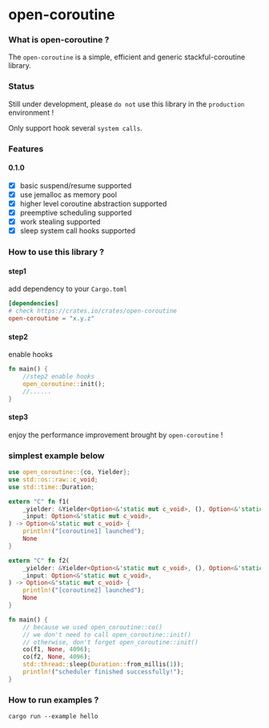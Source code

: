 # open-coroutine

### What is open-coroutine ?
The `open-coroutine` is a simple, efficient and generic stackful-coroutine library.

### Status
Still under development, please `do not` use this library in the `production` environment !

Only support hook several `system calls`.

### Features
#### 0.1.0
- [x] basic suspend/resume supported
- [x] use jemalloc as memory pool
- [x] higher level coroutine abstraction supported
- [x] preemptive scheduling supported
- [x] work stealing supported
- [x] sleep system call hooks supported

### How to use this library ?

#### step1
add dependency to your `Cargo.toml`
```toml
[dependencies]
# check https://crates.io/crates/open-coroutine
open-coroutine = "x.y.z"
```

#### step2 
enable hooks
```rust
fn main() {
    //step2 enable hooks
    open_coroutine::init();
    //......
}
```

#### step3 
enjoy the performance improvement brought by `open-coroutine` !

### simplest example below
```rust
use open_coroutine::{co, Yielder};
use std::os::raw::c_void;
use std::time::Duration;

extern "C" fn f1(
    _yielder: &Yielder<Option<&'static mut c_void>, (), Option<&'static mut c_void>>,
    _input: Option<&'static mut c_void>,
) -> Option<&'static mut c_void> {
    println!("[coroutine1] launched");
    None
}

extern "C" fn f2(
    _yielder: &Yielder<Option<&'static mut c_void>, (), Option<&'static mut c_void>>,
    _input: Option<&'static mut c_void>,
) -> Option<&'static mut c_void> {
    println!("[coroutine2] launched");
    None
}

fn main() {
    // because we used open_coroutine::co()
    // we don't need to call open_coroutine::init()
    // otherwise, don't forget open_coroutine::init()
    co(f1, None, 4096);
    co(f2, None, 4096);
    std::thread::sleep(Duration::from_millis(1));
    println!("scheduler finished successfully!");
}
```

### How to run examples ?
```shell
cargo run --example hello
```
